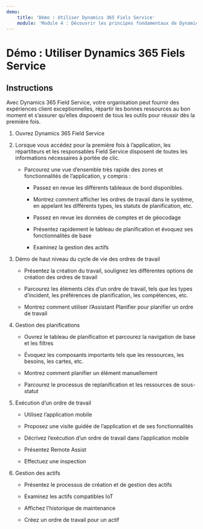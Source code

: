 ```yaml
---
demo:
    title: 'Démo : Utiliser Dynamics 365 Fiels Service'
    module: 'Module 4 : Découvrir les principes fondamentaux de Dynamics 365 Field Service'
---
```


# Démo : Utiliser Dynamics 365 Fiels Service

## Instructions

Avec Dynamics 365 Field Service, votre organisation peut fournir des expériences client exceptionnelles, répartir les bonnes ressources au bon moment et s’assurer qu’elles disposent de tous les outils pour réussir dès la première fois.

1. Ouvrez Dynamics 365 Field Service 

2. Lorsque vous accédez pour la première fois à l’application, les répartiteurs et les responsables Field Service disposent de toutes les informations nécessaires à portée de clic. 

	- Parcourez une vue d’ensemble très rapide des zones et fonctionnalités de l’application, y compris : 

		- Passez en revue les différents tableaux de bord disponibles. 

		- Montrez comment afficher les ordres de travail dans le système, en appelant les différents types, les statuts de planification, etc. 

		- Passez en revue les données de comptes et de géocodage

		- Présentez rapidement le tableau de planification et évoquez ses fonctionnalités de base 

		- Examinez la gestion des actifs

3. Démo de haut niveau du cycle de vie des ordres de travail

	- Présentez la création du travail, soulignez les différentes options de création des ordres de travail

	- Parcourez les éléments clés d’un ordre de travail, tels que les types d’incident, les préférences de planification, les compétences, etc.

	- Montrez comment utiliser l’Assistant Planifier pour planifier un ordre de travail

4. Gestion des planifications 

	- Ouvrez le tableau de planification et parcourez la navigation de base et les filtres

	- Évoquez les composants importants tels que les ressources, les besoins, les cartes, etc. 

	- Montrez comment planifier un élément manuellement 

	- Parcourez le processus de replanification et les ressources de sous-statut 

5. Exécution d’un ordre de travail 

	- Utilisez l’application mobile 

	- Proposez une visite guidée de l’application et de ses fonctionnalités

	- Décrivez l’exécution d’un ordre de travail dans l’application mobile

	- Présentez Remote Assist

	- Effectuez une inspection

6. Gestion des actifs

	- Présentez le processus de création et de gestion des actifs

	- Examinez les actifs compatibles IoT

	- Affichez l’historique de maintenance

	- Créez un ordre de travail pour un actif

